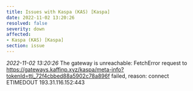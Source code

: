 ```yaml
---
title: Issues with Kaspa (KAS) [Kaspa]
date: 2022-11-02 13:20:26
resolved: false
severity: down
affected:
- Kaspa (KAS) [Kaspa]
section: issue
---
```


*2022-11-02 13:20:26* The gateway is unreachable: FetchError request to https://gateways.kaffinp.xyz/kaspa/meta-info?tokenId=tti_72f4cbbed88a5902c78a896f failed, reason: connect ETIMEDOUT 193.31.116.152:443